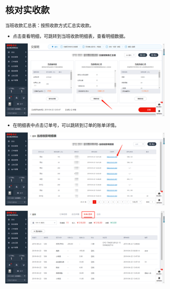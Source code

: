 # 核对实收款

 当班收款汇总表：按照收款方式汇总实收款。

* 点击查看明细，可跳转到当班收款明细表，查看明细数据。

![](../../../.gitbook/assets/image%20%28523%29.png)

* 在明细表中点击订单号，可以跳转到订单的账单详情。

![](../../../.gitbook/assets/image%20%28815%29.png)

![](../../../.gitbook/assets/image%20%2899%29.png)

